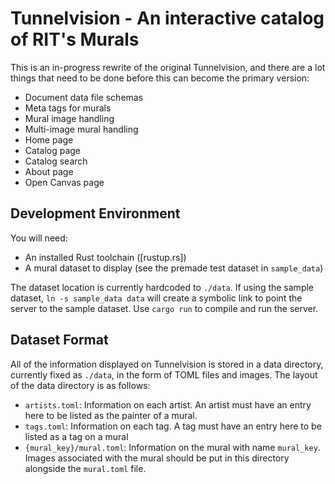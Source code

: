 # Tunnelvision - An interactive catalog of RIT's Murals

This is an in-progress rewrite of the original Tunnelvision, and there are a lot
things that need to be done before this can become the primary version:

- Document data file schemas
- Meta tags for murals
- Mural image handling
- Multi-image mural handling
- Home page
- Catalog page
- Catalog search
- About page
- Open Canvas page

## Development Environment

You will need:

- An installed Rust toolchain ([rustup.rs])
- A mural dataset to display (see the premade test dataset in `sample_data`)

The dataset location is currently hardcoded to `./data`. If using the sample
dataset, `ln -s sample_data data` will create a symbolic link to point the
server to the sample dataset. Use `cargo run` to compile and run the server.

## Dataset Format

All of the information displayed on Tunnelvision is stored in a data
directory, currently fixed as `./data`, in the form of TOML files and images.
The layout of the data directory is as follows:

- `artists.toml`: Information on each artist. An artist must have an entry here
    to be listed as the painter of a mural.
- `tags.toml`: Information on each tag. A tag must have an entry here to be
    listed as a tag on a mural
- `{mural_key}/mural.toml`: Information on the mural with name `mural_key`.
    Images associated with the mural should be put in this directory alongside
    the `mural.toml` file.
